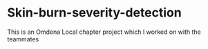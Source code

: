 # Skin-burn-severity-detection
This is an Omdena Local chapter project which I worked on with the teammates
